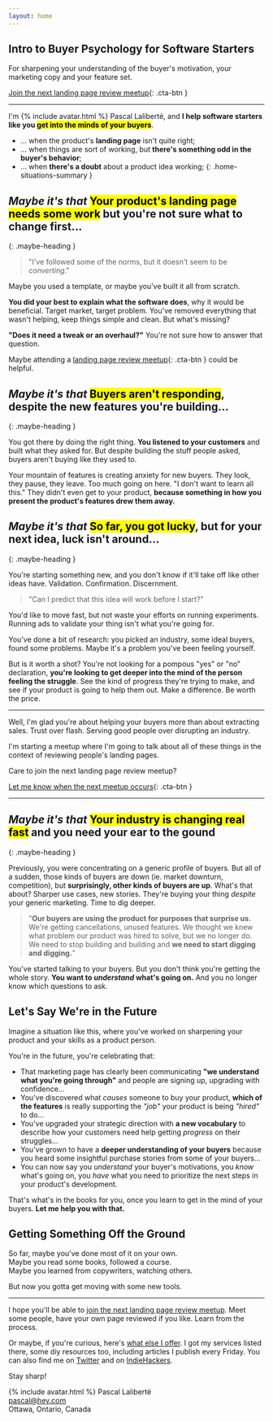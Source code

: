```yaml
---
layout: home
---
```


## Intro to Buyer Psychology for Software Starters

For sharpening your understanding of the buyer's motivation, your marketing copy and your feature set.

[Join the next landing page review meetup][review-meetup-signup]{: .cta-btn }

---

<div class="home-personal-intro" markdown="block">

I'm {% include avatar.html %} Pascal Laliberté, and **I help software starters like you <mark>get into the minds of your buyers</mark>**.

* <span>&hellip;</span> when the product's **landing page** isn't quite right;
* <span>&hellip;</span> when things are sort of working, but **there's something odd in the buyer's behavior**;
* <span>&hellip;</span> when **there's a doubt** about a product idea working;
{: .home-situations-summary }

</div>

## _Maybe it's that_ <mark>Your product's landing page needs some work</mark> but you're not sure what to change first…
{: .maybe-heading }

<div class="situation-quotes" markdown="1">

> "I've followed some of the norms, but it doesn't seem to be _converting_."

</div>

Maybe you used a template, or maybe you've built it all from scratch.

**You did your best to explain what the software does**, why it would be beneficial. Target market, target problem. You've removed everything that wasn't helping, keep things simple and clean. But what's missing?

**"Does it need a tweak or an overhaul?"** You're not sure how to answer that question.

Maybe attending a [landing page review meetup][review-meetup-signup]{: .cta-btn } could be helpful.

## _Maybe it's that_ <mark>Buyers aren't responding</mark>, despite the new features you're building…
{: .maybe-heading }

You got there by doing the right thing. **You listened to your customers** and built what they asked for. But despite building the stuff people asked, buyers aren't buying like they used to.

Your mountain of features is creating anxiety for new buyers. They look, they pause, they leave. Too much going on here. "I don't want to learn all this." They didn't even get to your product, **because something in how you present the product's features drew them away.**

## _Maybe it's that_ <mark>So far, you got lucky</mark>, but for your next idea, luck isn't around…
{: .maybe-heading }

You're starting something new, and you don't know if it'll take off like other ideas have. Validation. Confirmation. Discernment.

<div class="situation-quotes" markdown="1">

> "Can I predict that this idea will work before I start?"

You'd like to move fast, but not waste your efforts on running experiments. Running ads to validate your thing isn't what you're going for.

You've done a bit of research: you picked an industry, some ideal buyers, found some problems. Maybe it's a problem you've been feeling yourself.

But is it worth a shot? You're not looking for a pompous "yes" or "no" declaration, **you're looking to get deeper into the mind of the person feeling the struggle**. See the kind of progress they're trying to make, and see if your product is going to help them out. Make a difference. Be worth the price.

</div>

---

Well, I'm glad you're about helping your buyers more than about extracting sales. Trust over flash. Serving good people over disrupting an industry.

I'm starting a meetup where I'm going to talk about all of these things in the context of reviewing people's landing pages.

Care to join the next landing page review meetup?

[Let me know when the next meetup occurs][review-meetup-signup]{: .cta-btn }

---

## _Maybe it's that_ <mark>Your industry is changing real fast</mark> and you need your ear to the gound
{: .maybe-heading }

Previously, you were concentrating on a generic profile of buyers. But all of a sudden, those kinds of buyers are down (ie. market downturn, competition), but **surprisingly, other kinds of buyers are up**. What's that about? Sharper use cases, new stories. They're buying your thing _despite_ your generic marketing. Time to dig deeper.

<div class="situation-quotes" markdown="1">

> "**Our buyers are using the product for purposes that surprise us.** We're getting cancellations, unused features. We thought we knew what problem our product was hired to solve, but we no longer do. We need to stop building and building and **we need to start digging and digging.**"

</div>

You've started talking to your buyers. But you don't think you're getting the whole story. **You want to _understand_ what's going on.** And you no longer know which questions to ask.

## Let's Say We're in the Future

Imagine a situation like this, where you've worked on sharpening your product and your skills as a product person.

You're in the future, you're celebrating that:

* That marketing page has clearly been communicating **"we understand what you're going through"** and people are signing up, upgrading with confidence...
* You've discovered what _causes_ someone to buy your product, **which of the features** is really supporting the _"job"_ your product is being _"hired"_ to do...
* You've upgraded your strategic direction with **a new vocabulary** to describe how your customers need help getting _progress_ on their struggles...
* You've grown to have a **deeper understanding of your buyers** because you heard some insightful purchase stories from some of your buyers...
* You can now say you _understand_ your buyer's motivations, you _know_ what's going on, you _have_ what you need to prioritize the next steps in your product's development.

That's what's in the books for you, once you learn to get in the mind of your buyers. **Let me help you with that.**

## Getting Something Off the Ground

So far, maybe you've done most of it on your own.  
Maybe you read some books, followed a course.  
Maybe you learned from copywriters, watching others.

But now you gotta get moving with some new tools.

---

I hope you'll be able to [join the next landing page review meetup][review-meetup-signup]. Meet some people, have your own page reviewed if you like. Learn from the process.

Or maybe, if you're curious, here's [what else I offer](/offerings). I got my services listed there, some diy resources too, including articles I publish every Friday. You can also find me on [Twitter][twitter] and on [IndieHackers][indiehackers].

Stay sharp!

{% include avatar.html %} Pascal Laliberté  
[pascal@hey.com](mailto:pascal@hey.com)  
Ottawa, Ontario, Canada

[twitter]: https://twitter.com/pascallaliberte
[indiehackers]: https://www.indiehackers.com/pascallaliberte
[review-meetup-signup]: https://buttondown.email/sharpen.page
